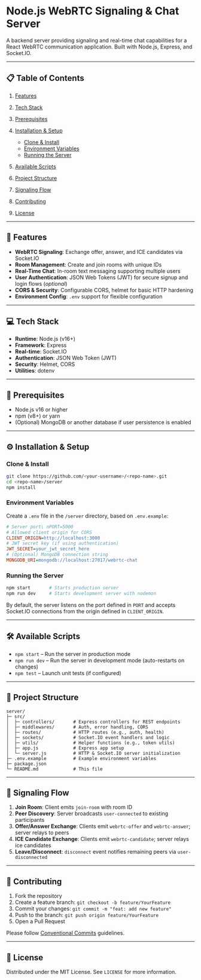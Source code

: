 # Node.js WebRTC Signaling & Chat Server

A backend server providing signaling and real-time chat capabilities for a React WebRTC communication application. Built with Node.js, Express, and Socket.IO.

---

## 📋 Table of Contents

1. [Features](#-features)
2. [Tech Stack](#-tech-stack)
3. [Prerequisites](#-prerequisites)
4. [Installation & Setup](#-installation--setup)

   * [Clone & Install](#clone--install)
   * [Environment Variables](#environment-variables)
   * [Running the Server](#running-the-server)
5. [Available Scripts](#-available-scripts)
6. [Project Structure](#-project-structure)
7. [Signaling Flow](#-signaling-flow)
8. [Contributing](#-contributing)
9. [License](#-license)

---

## 🚀 Features

* **WebRTC Signaling**: Exchange offer, answer, and ICE candidates via Socket.IO
* **Room Management**: Create and join rooms with unique IDs
* **Real-Time Chat**: In-room text messaging supporting multiple users
* **User Authentication**: JSON Web Tokens (JWT) for secure signup and login flows (*optional*)
* **CORS & Security**: Configurable CORS, helmet for basic HTTP hardening
* **Environment Config**: `.env` support for flexible configuration

---

## 💻 Tech Stack

* **Runtime**: Node.js (v16+)
* **Framework**: Express
* **Real-time**: Socket.IO
* **Authentication**: JSON Web Token (JWT)
* **Security**: Helmet, CORS
* **Utilities**: dotenv

---

## 🔧 Prerequisites

* Node.js v16 or higher
* npm (v8+) or yarn
* (Optional) MongoDB or another database if user persistence is enabled

---

## ⚙️ Installation & Setup

### Clone & Install

```bash
git clone https://github.com/<your-username>/<repo-name>.git
cd <repo-name>/server
npm install
```

### Environment Variables

Create a `.env` file in the `/server` directory, based on `.env.example`:

```ini
# Server port\ nPORT=5000
# Allowed client origin for CORS
CLIENT_ORIGIN=http://localhost:3000
# JWT secret key (if using authentication)
JWT_SECRET=your_jwt_secret_here
# (Optional) MongoDB connection string
MONGODB_URI=mongodb://localhost:27017/webrtc-chat
```

### Running the Server

```bash
npm start       # Starts production server
npm run dev     # Starts development server with nodemon
```

By default, the server listens on the port defined in `PORT` and accepts Socket.IO connections from the origin defined in `CLIENT_ORIGIN`.

---

## 🛠️ Available Scripts

* `npm start` – Run the server in production mode
* `npm run dev` – Run the server in development mode (auto-restarts on changes)
* `npm test` – Launch unit tests (if configured)

---

## 📂 Project Structure

```
server/
├─ src/
│  ├─ controllers/       # Express controllers for REST endpoints
│  ├─ middlewares/       # Auth, error handling, CORS
│  ├─ routes/            # HTTP routes (e.g., auth, health)
│  ├─ sockets/           # Socket.IO event handlers and logic
│  ├─ utils/             # Helper functions (e.g., token utils)
│  ├─ app.js             # Express app setup
│  └─ server.js          # HTTP & Socket.IO server initialization
├─ .env.example          # Example environment variables
├─ package.json
└─ README.md             # This file
```

---

## 🔄 Signaling Flow

1. **Join Room**: Client emits `join-room` with room ID
2. **Peer Discovery**: Server broadcasts `user-connected` to existing participants
3. **Offer/Answer Exchange**: Clients emit `webrtc-offer` and `webrtc-answer`; server relays to peers
4. **ICE Candidate Exchange**: Clients emit `webrtc-candidate`; server relays ice candidates
5. **Leave/Disconnect**: `disconnect` event notifies remaining peers via `user-disconnected`

---

## 🤝 Contributing

1. Fork the repository
2. Create a feature branch: `git checkout -b feature/YourFeature`
3. Commit your changes: `git commit -m "feat: add new feature"`
4. Push to the branch: `git push origin feature/YourFeature`
5. Open a Pull Request

Please follow [Conventional Commits](https://www.conventionalcommits.org/) guidelines.

---

## 📄 License

Distributed under the MIT License. See `LICENSE` for more information.
